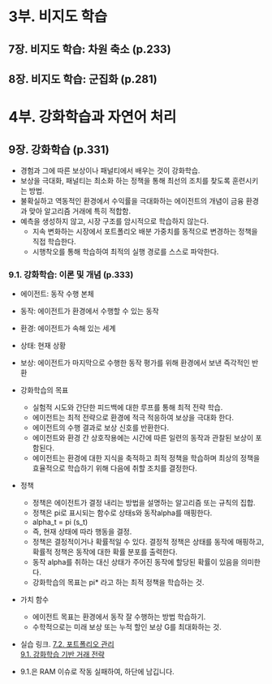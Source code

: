 # 3부. 비지도 학습
## 7장. 비지도 학습: 차원 축소 (p.233)

## 8장. 비지도 학습: 군집화 (p.281)

# 4부. 강화학습과 자연어 처리
## 9장. 강화학습 (p.331)
- 경험과 그에 따른 보상이나 패널티에서 배우는 것이 강화학습.
- 보상을 극대화, 패널티는 최소화 하는 정책을 통해 최선의 조치를 찾도록 훈련시키는 방법.
- 불확실하고 역동적인 환경에서 수익률을 극대화하는 에이전트의 개념이 금융 환경과 맞아 알고리즘 거래에 특히 적합함.
- 예측을 생성하지 않고, 시장 구조를 암시적으로 학습하지 않는다.
  - 지속 변화하는 시장에서 포트폴리오 배분 가중치를 동적으로 변경하는 정책을 직접 학습한다.
  - 시행착오를 통해 학습하여 최적의 실행 경로를 스스로 파악한다.

### 9.1. 강화학습: 이론 및 개념 (p.333)
- 에이전트: 동작 수행 본체
- 동작: 에이전트가 환경에서 수행할 수 있는 동작
- 환경: 에이전트가 속해 있는 세계
- 상태: 현재 상황
- 보상: 에이전트가 마지막으로 수행한 동작 평가를 위해 환경에서 보낸 즉각적인 반환
- 강화학습의 목표
  - 실험적 시도와 간단한 피드백에 대한 루프를 통해 최적 전략 학습.
  - 에이전트는 최적 전략으로 환경에 적극 적응하여 보상을 극대화 한다.
  - 에이전트의 수행 결과로 보상 신호를 반환한다.
  - 에이전트와 환경 간 상호작용에는 시간에 따른 일련의 동작과 관찰된 보상이 포함된다.
  - 에이전트는 환경에 대한 지식을 축적하고 최적 정책을 학습하며 최상의 정책을 효율적으로 학습하기 위해 다음에 취할 조치를 결정한다.
- 정책
  - 정책은 에이전트가 결정 내리는 방법을 설명하는 알고리즘 또는 규칙의 집합.
  - 정책은 pi로 표시되는 함수로 상태s와 동작alpha를 매핑한다.
  - alpha_t = pi (s_t)
  - 즉, 현재 상태에 따라 행동을 결정.
  - 정책은 결정적이거나 확률적일 수 있다. 결정적 정책은 상태를 동작에 매핑하고, 확률적 정책은 동작에 대한 확률 분포를 출력한다.
  - 동작 alpha를 취하는 대신 상태가 주어진 동작에 할당된 확률이 있음을 의미한다.
  - 강화학습의 목표는 pi* 라고 하는 최적 정책을 학습하는 것.
- 가치 함수
  - 에이전트 목표는 환경에서 동작 잘 수행하는 방법 학습하기.
  - 수학적으로는 미래 보상 또는 누적 할인 보상 G를 최대화하는 것.

- 실습 링크.
[7.2. 포트폴리오 관리](https://colab.research.google.com/drive/1EUtPBACNv6InEi4Q6MH0j4zDsrfySnU2)  
[9.1. 강화학습 기반 거래 전략](https://colab.research.google.com/drive/11vI2Cs-eoHFGBDWLJtCwRkjwhr0KoCGs)
- 9.1.은 RAM 이슈로 작동 실패하여, 하단에 남깁니다.
